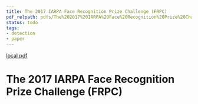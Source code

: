 ```yaml
---
title: The 2017 IARPA Face Recognition Prize Challenge (FRPC)
pdf_relpath: pdfs/The%202017%20IARPA%20Face%20Recognition%20Prize%20Challenge%20%28FRPC%29.pdf
status: todo
tags:
- detection
- paper
---
```


[local pdf](../../../pdfs/The%202017%20IARPA%20Face%20Recognition%20Prize%20Challenge%20%28FRPC%29.pdf)

# The 2017 IARPA Face Recognition Prize Challenge (FRPC)
